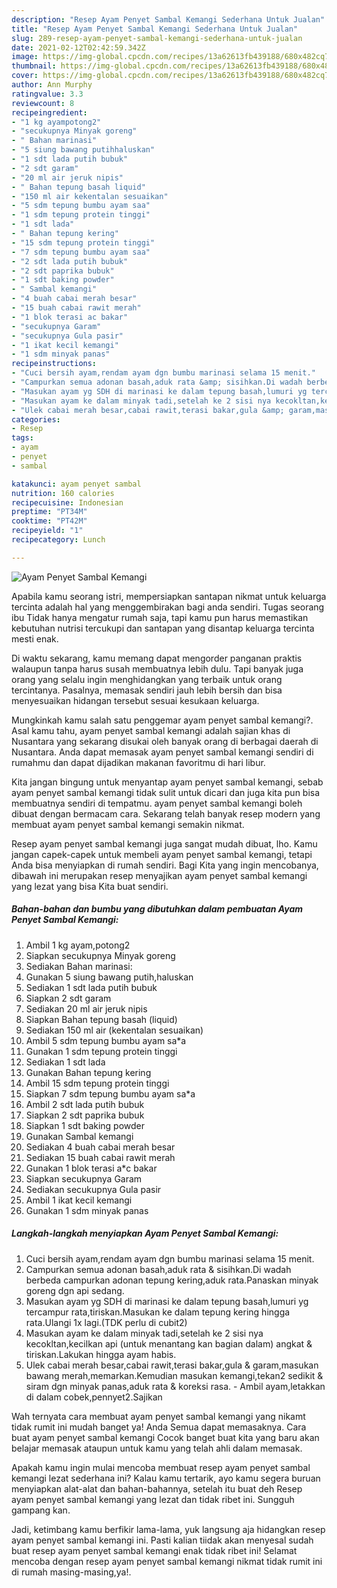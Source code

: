 ```yaml
---
description: "Resep Ayam Penyet Sambal Kemangi Sederhana Untuk Jualan"
title: "Resep Ayam Penyet Sambal Kemangi Sederhana Untuk Jualan"
slug: 289-resep-ayam-penyet-sambal-kemangi-sederhana-untuk-jualan
date: 2021-02-12T02:42:59.342Z
image: https://img-global.cpcdn.com/recipes/13a62613fb439188/680x482cq70/ayam-penyet-sambal-kemangi-foto-resep-utama.jpg
thumbnail: https://img-global.cpcdn.com/recipes/13a62613fb439188/680x482cq70/ayam-penyet-sambal-kemangi-foto-resep-utama.jpg
cover: https://img-global.cpcdn.com/recipes/13a62613fb439188/680x482cq70/ayam-penyet-sambal-kemangi-foto-resep-utama.jpg
author: Ann Murphy
ratingvalue: 3.3
reviewcount: 8
recipeingredient:
- "1 kg ayampotong2"
- "secukupnya Minyak goreng"
- " Bahan marinasi"
- "5 siung bawang putihhaluskan"
- "1 sdt lada putih bubuk"
- "2 sdt garam"
- "20 ml air jeruk nipis"
- " Bahan tepung basah liquid"
- "150 ml air kekentalan sesuaikan"
- "5 sdm tepung bumbu ayam saa"
- "1 sdm tepung protein tinggi"
- "1 sdt lada"
- " Bahan tepung kering"
- "15 sdm tepung protein tinggi"
- "7 sdm tepung bumbu ayam saa"
- "2 sdt lada putih bubuk"
- "2 sdt paprika bubuk"
- "1 sdt baking powder"
- " Sambal kemangi"
- "4 buah cabai merah besar"
- "15 buah cabai rawit merah"
- "1 blok terasi ac bakar"
- "secukupnya Garam"
- "secukupnya Gula pasir"
- "1 ikat kecil kemangi"
- "1 sdm minyak panas"
recipeinstructions:
- "Cuci bersih ayam,rendam ayam dgn bumbu marinasi selama 15 menit."
- "Campurkan semua adonan basah,aduk rata &amp; sisihkan.Di wadah berbeda campurkan adonan tepung kering,aduk rata.Panaskan minyak goreng dgn api sedang."
- "Masukan ayam yg SDH di marinasi ke dalam tepung basah,lumuri yg tercampur rata,tiriskan.Masukan ke dalam tepung kering hingga rata.Ulangi 1x lagi.(TDK perlu di cubit2)"
- "Masukan ayam ke dalam minyak tadi,setelah ke 2 sisi nya kecokltan,kecilkan api (untuk menantang kan bagian dalam) angkat &amp; tiriskan.Lakukan hingga ayam habis."
- "Ulek cabai merah besar,cabai rawit,terasi bakar,gula &amp; garam,masukan bawang merah,memarkan.Kemudian masukan kemangi,tekan2 sedikit &amp; siram dgn minyak panas,aduk rata &amp; koreksi rasa. Ambil ayam,letakkan di dalam cobek,pennyet2.Sajikan"
categories:
- Resep
tags:
- ayam
- penyet
- sambal

katakunci: ayam penyet sambal 
nutrition: 160 calories
recipecuisine: Indonesian
preptime: "PT34M"
cooktime: "PT42M"
recipeyield: "1"
recipecategory: Lunch

---
```



![Ayam Penyet Sambal Kemangi](https://img-global.cpcdn.com/recipes/13a62613fb439188/680x482cq70/ayam-penyet-sambal-kemangi-foto-resep-utama.jpg)

Apabila kamu seorang istri, mempersiapkan santapan nikmat untuk keluarga tercinta adalah hal yang menggembirakan bagi anda sendiri. Tugas seorang ibu Tidak hanya mengatur rumah saja, tapi kamu pun harus memastikan kebutuhan nutrisi tercukupi dan santapan yang disantap keluarga tercinta mesti enak.

Di waktu  sekarang, kamu memang dapat mengorder panganan praktis walaupun tanpa harus susah membuatnya lebih dulu. Tapi banyak juga orang yang selalu ingin menghidangkan yang terbaik untuk orang tercintanya. Pasalnya, memasak sendiri jauh lebih bersih dan bisa menyesuaikan hidangan tersebut sesuai kesukaan keluarga. 



Mungkinkah kamu salah satu penggemar ayam penyet sambal kemangi?. Asal kamu tahu, ayam penyet sambal kemangi adalah sajian khas di Nusantara yang sekarang disukai oleh banyak orang di berbagai daerah di Nusantara. Anda dapat memasak ayam penyet sambal kemangi sendiri di rumahmu dan dapat dijadikan makanan favoritmu di hari libur.

Kita jangan bingung untuk menyantap ayam penyet sambal kemangi, sebab ayam penyet sambal kemangi tidak sulit untuk dicari dan juga kita pun bisa membuatnya sendiri di tempatmu. ayam penyet sambal kemangi boleh dibuat dengan bermacam cara. Sekarang telah banyak resep modern yang membuat ayam penyet sambal kemangi semakin nikmat.

Resep ayam penyet sambal kemangi juga sangat mudah dibuat, lho. Kamu jangan capek-capek untuk membeli ayam penyet sambal kemangi, tetapi Anda bisa menyiapkan di rumah sendiri. Bagi Kita yang ingin mencobanya, dibawah ini merupakan resep menyajikan ayam penyet sambal kemangi yang lezat yang bisa Kita buat sendiri.

<!--inarticleads1-->

##### Bahan-bahan dan bumbu yang dibutuhkan dalam pembuatan Ayam Penyet Sambal Kemangi:

1. Ambil 1 kg ayam,potong2
1. Siapkan secukupnya Minyak goreng
1. Sediakan  Bahan marinasi:
1. Gunakan 5 siung bawang putih,haluskan
1. Sediakan 1 sdt lada putih bubuk
1. Siapkan 2 sdt garam
1. Sediakan 20 ml air jeruk nipis
1. Siapkan  Bahan tepung basah (liquid)
1. Sediakan 150 ml air (kekentalan sesuaikan)
1. Ambil 5 sdm tepung bumbu ayam sa*a
1. Gunakan 1 sdm tepung protein tinggi
1. Sediakan 1 sdt lada
1. Gunakan  Bahan tepung kering
1. Ambil 15 sdm tepung protein tinggi
1. Siapkan 7 sdm tepung bumbu ayam sa*a
1. Ambil 2 sdt lada putih bubuk
1. Siapkan 2 sdt paprika bubuk
1. Siapkan 1 sdt baking powder
1. Gunakan  Sambal kemangi
1. Sediakan 4 buah cabai merah besar
1. Sediakan 15 buah cabai rawit merah
1. Gunakan 1 blok terasi a*c bakar
1. Siapkan secukupnya Garam
1. Sediakan secukupnya Gula pasir
1. Ambil 1 ikat kecil kemangi
1. Gunakan 1 sdm minyak panas




<!--inarticleads2-->

##### Langkah-langkah menyiapkan Ayam Penyet Sambal Kemangi:

1. Cuci bersih ayam,rendam ayam dgn bumbu marinasi selama 15 menit.
1. Campurkan semua adonan basah,aduk rata &amp; sisihkan.Di wadah berbeda campurkan adonan tepung kering,aduk rata.Panaskan minyak goreng dgn api sedang.
1. Masukan ayam yg SDH di marinasi ke dalam tepung basah,lumuri yg tercampur rata,tiriskan.Masukan ke dalam tepung kering hingga rata.Ulangi 1x lagi.(TDK perlu di cubit2)
1. Masukan ayam ke dalam minyak tadi,setelah ke 2 sisi nya kecokltan,kecilkan api (untuk menantang kan bagian dalam) angkat &amp; tiriskan.Lakukan hingga ayam habis.
1. Ulek cabai merah besar,cabai rawit,terasi bakar,gula &amp; garam,masukan bawang merah,memarkan.Kemudian masukan kemangi,tekan2 sedikit &amp; siram dgn minyak panas,aduk rata &amp; koreksi rasa. - Ambil ayam,letakkan di dalam cobek,pennyet2.Sajikan




Wah ternyata cara membuat ayam penyet sambal kemangi yang nikamt tidak rumit ini mudah banget ya! Anda Semua dapat memasaknya. Cara buat ayam penyet sambal kemangi Cocok banget buat kita yang baru akan belajar memasak ataupun untuk kamu yang telah ahli dalam memasak.

Apakah kamu ingin mulai mencoba membuat resep ayam penyet sambal kemangi lezat sederhana ini? Kalau kamu tertarik, ayo kamu segera buruan menyiapkan alat-alat dan bahan-bahannya, setelah itu buat deh Resep ayam penyet sambal kemangi yang lezat dan tidak ribet ini. Sungguh gampang kan. 

Jadi, ketimbang kamu berfikir lama-lama, yuk langsung aja hidangkan resep ayam penyet sambal kemangi ini. Pasti kalian tiidak akan menyesal sudah buat resep ayam penyet sambal kemangi enak tidak ribet ini! Selamat mencoba dengan resep ayam penyet sambal kemangi nikmat tidak rumit ini di rumah masing-masing,ya!.


